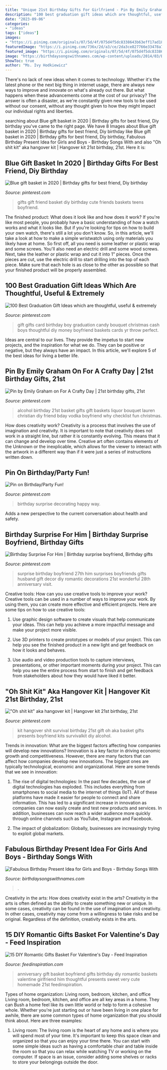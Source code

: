 ```yaml
---
title: "Unique 21st Birthday Gifts For Girlfriend - Pin By Emily Graham On For A Crafty Day"
description: "100 best graduation gift ideas which are thoughtful, useful &amp; extremely"
date: "2023-09-06"
categories:
- "ideas"
tags: ["ideas"]
images:
- "https://i.pinimg.com/originals/07/5d/4f/075d4f5dc8338643b63eff17ad18d939.jpg"
featuredImage: "https://i.pinimg.com/736x/2d/a3/ce/2da3ce827766e33478a73beccde2123e.jpg"
featured_image: "https://i.pinimg.com/originals/07/5d/4f/075d4f5dc8338643b63eff17ad18d939.jpg"
image: "https://birthdaysongswithnames.com/wp-content/uploads/2014/03/Birthday-Presents-box.jpg"
ShowToc: true
author: "Ms. Ivy Hodkiewicz"
---
```



There's no lack of new ideas when it comes to technology. Whether it's the latest phone or the next big thing in internet usage, there are always new ways to improve and innovate on what's already out there. But what happens when these advancements come at the cost of our privacy? The answer is often a disaster, as we're constantly given new tools to be used without our consent, without any thought given to how they might impact our individual rights and liberties.

	

		
searching about Blue gift basket in 2020 | Birthday gifts for best friend, Diy birthday you've came to the right page. We have 8 Images about Blue gift basket in 2020 | Birthday gifts for best friend, Diy birthday like Blue gift basket in 2020 | Birthday gifts for best friend, Diy birthday, Fabulous Birthday Present Idea for Girls and Boys - Birthday Songs With and also &quot;Oh shit kit&quot; aka hangover kit | Hangover kit 21st birthday, 21st. Here it is:
		
    
## Blue Gift Basket In 2020 | Birthday Gifts For Best Friend, Diy Birthday

<img loading=lazy src="https://i.pinimg.com/736x/2e/45/06/2e45068b41c82df4f9d76b7831047208.jpg" onerror="this.onerror=null;this.src='https://tse3.mm.bing.net/th?id=OIP.Kttu-qyCwkp4pmqOKokswQHaNK&amp;pid=15.1';" alt="Blue gift basket in 2020 | Birthday gifts for best friend, Diy birthday">

_Source: pinterest.com_

>gifts gift friend basket diy birthday cute friends baskets teens boyfriend. 

	

The finished product: What does it look like and how does it work?
If you're like most people, you probably have a basic understanding of how a watch works and what it looks like. But if you're looking for tips on how to build your own watch, there's still a lot you don't know.  So, in this article, we'll take a look at how to make a simple wristwatch using only materials you likely have at home. 
So first off, all you need is some leather or plastic wrap and some screws. You'll also need an electric drill and some wood screws. Next, take the leather or plastic wrap and cut it into 1" pieces. Once the pieces are cut, use the electric drill to start drilling into the top of each piece. Make sure that each hole is as close to the other as possible so that your finished product will be properly assembled.

    
## 100 Best Graduation Gift Ideas Which Are Thoughtful, Useful &amp; Extremely

<img loading=lazy src="https://i.pinimg.com/736x/2d/a3/ce/2da3ce827766e33478a73beccde2123e.jpg" onerror="this.onerror=null;this.src='https://tse3.mm.bing.net/th?id=OIP.g8NLJ9a2sC1OWz3yTmJRtAHaJ4&amp;pid=15.1';" alt="100 Best Graduation Gift Ideas which are thoughtful, useful &amp; extremely">

_Source: pinterest.com_

>gift gifts card birthday boy graduation candy bouquet christmas cash boys thoughtful diy money boyfriend baskets cards yr throw perfect. 

	

Ideas are central to our lives. They provide the impetus to start new projects, and the inspiration for what we do. They can be positive or negative, but they always have an impact. In this article, we'll explore 5 of the best ideas for living a better life.

    
## Pin By Emily Graham On For A Crafty Day | 21st Birthday Gifts, 21st

<img loading=lazy src="https://i.pinimg.com/originals/07/5d/4f/075d4f5dc8338643b63eff17ad18d939.jpg" onerror="this.onerror=null;this.src='https://tse3.mm.bing.net/th?id=OIP.EVlwF_Kh2ieqT74zn-YqowHaJ4&amp;pid=15.1';" alt="Pin by Emily Graham on For A Crafty Day | 21st birthday gifts, 21st">

_Source: pinterest.com_

>alcohol birthday 21st basket gifts gift baskets liquor bouquet lauren christian diy friend bday vodka boyfriend why checklist fun christmas. 

	

How does creativity work?
Creativity is a process that involves the use of imagination and creativity. It is important to note that creativity does not work in a straight line, but rather it is constantly evolving. This means that it can change and develop over time. Creative art often contains elements of the Unknown or the inexplicable, which allows for the viewer to interact with the artwork in a different way than if it were just a series of instructions written down.

    
## Pin On Birthday/Party Fun!

<img loading=lazy src="https://i.pinimg.com/originals/b9/8f/6e/b98f6e883c2a132e3aa7ab9cc08fe949.jpg" onerror="this.onerror=null;this.src='https://tse1.mm.bing.net/th?id=OIP.kzVXUDDaWQsc3SHMkJL3cgHaJ4&amp;pid=15.1';" alt="Pin on Birthday/Party Fun!">

_Source: pinterest.com_

>birthday surprise decorating happy way. 

	

Adds a new perspective to the current conversation about health and safety.

    
## Birthday Surprise For Him | Birthday Surprise Boyfriend, Birthday Gifts

<img loading=lazy src="https://i.pinimg.com/736x/f1/a1/4b/f1a14b286e29c8168909e0275e24e374.jpg" onerror="this.onerror=null;this.src='https://tse1.mm.bing.net/th?id=OIP.YvHRKxrzxh6pfsmfvgeiMgHaJ3&amp;pid=15.1';" alt="Birthday Surprise For Him | Birthday surprise boyfriend, Birthday gifts">

_Source: pinterest.com_

>surprise birthday boyfriend 27th him surprises boyfriends gifts husband gift decor diy romantic decorations 21st wonderful 28th anniversary visit. 

	

Creative tools: How can you use creative tools to improve your work?
Creative tools can be used in a number of ways to improve your work. By using them, you can create more effective and efficient projects. Here are some tips on how to use creative tools:
1. Use graphic design software to create visuals that help communicate your ideas. This can help you achieve a more impactful message and make your project more visible.

2. Use 3D printers to create prototypes or models of your project. This can help you see the finished product in a new light and get feedback on how it looks and behaves.

3. Use audio and video production tools to capture interviews, presentations, or other important moments during your project. This can help you see the entire process from start to finish and get feedback from stakeholders about how they would have liked it better.


    
## &quot;Oh Shit Kit&quot; Aka Hangover Kit | Hangover Kit 21st Birthday, 21st

<img loading=lazy src="https://i.pinimg.com/originals/a4/ff/2c/a4ff2cfb4c2c32fc15cf7a670392d9b5.jpg" onerror="this.onerror=null;this.src='https://tse2.mm.bing.net/th?id=OIP.lfzu7cysc_MEZdwqhOm52QHaJ4&amp;pid=15.1';" alt="&quot;Oh shit kit&quot; aka hangover kit | Hangover kit 21st birthday, 21st">

_Source: pinterest.com_

>kit hangover shit survival birthday 21st gift oh aka basket gifts presents boyfriend kits survivalkit diy alcohol. 

	

Trends in innovation: What are the biggest factors affecting how companies will develop new innovations?
Innovation is a key factor in driving economic growth and competitiveness. However, there are many factors that can affect how companies develop new innovations. The biggest ones are typically technological, economic and organizational. Here are some trends that we see in innovation:
1. The rise of digital technologies: In the past few decades, the use of digital technologies has exploded. This includes everything from smartphones to social media to the internet of things (IoT). All of these platforms have made it easier for people to connect and share information. This has led to a significant increase in innovation as companies can now easily create and test new products and services. In addition, businesses can now reach a wider audience more quickly through online channels such as YouTube, Instagram and Facebook.

2. The impact of globalization: Globally, businesses are increasingly trying to exploit global markets.

    
## Fabulous Birthday Present Idea For Girls And Boys - Birthday Songs With

<img loading=lazy src="https://birthdaysongswithnames.com/wp-content/uploads/2014/03/Birthday-Presents-box.jpg" onerror="this.onerror=null;this.src='https://tse4.mm.bing.net/th?id=OIP.Iw8htg9IPZaaJIcyR2zR8gHaE8&amp;pid=15.1';" alt="Fabulous Birthday Present Idea for Girls and Boys - Birthday Songs With">

_Source: birthdaysongswithnames.com_

>. 

	

Creativity in the arts: How does creativity exist in the arts?
Creativity in the arts is often defined as the ability to create something new or unique. In some cases, creativity can be found in the use of imagination and creativity. In other cases, creativity may come from a willingness to take risks and be original. Regardless of the definition, creativity exists in the arts.

    
## 15 DIY Romantic Gifts Basket For Valentine&#039;s Day - Feed Inspiration

<img loading=lazy src="http://feedinspiration.com/wp-content/uploads/2017/01/basket-for-your-valentine.jpg" onerror="this.onerror=null;this.src='https://tse1.mm.bing.net/th?id=OIP.d14FbnFmLnZVHP4WNbbPBgHaJ3&amp;pid=15.1';" alt="15 DIY Romantic Gifts Basket For Valentine&#039;s Day - Feed Inspiration">

_Source: feedinspiration.com_

>anniversary gift basket boyfriend gifts birthday diy romantic baskets valentine girlfriend him thoughtful presents sweet very cute homemade 21st feedinspiration. 

	

Types of home organization: Living room, bedroom, kitchen, and office
Living room, bedroom, kitchen, and office are all key areas in a home. They can Bush a home feel like its own little world or help to form a cohesive whole. Whether you're just starting out or have been living in one place for awhile, there are some common types of home organization that you should think about. Here are three examples:
1. Living room: The living room is the heart of any home and is where you will spend most of your time. It's important to keep this space clean and organized so that you can enjoy your time there. You can start with some simple ideas such as having a comfortable chair and table inside the room so that you can relax while watching TV or working on the computer. If space is an issue, consider adding some shelves or racks to store your belongings outside the door.


